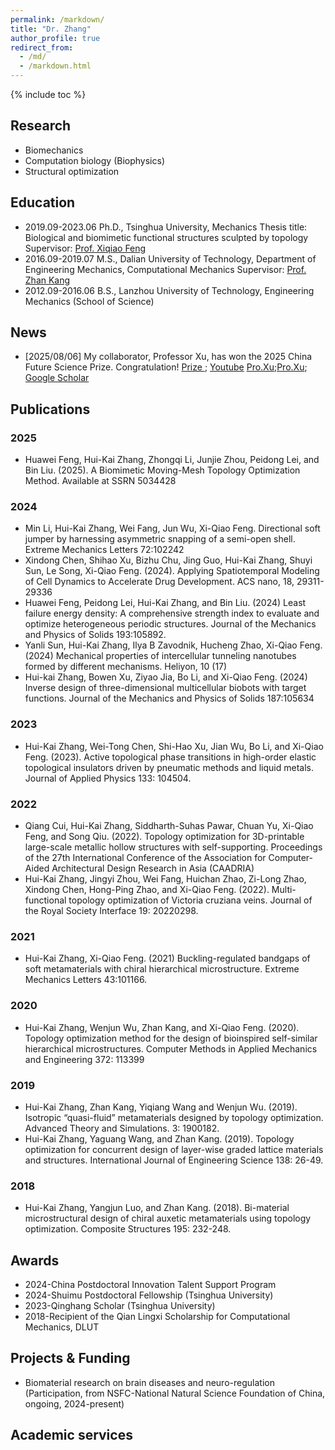 ```yaml
---
permalink: /markdown/
title: "Dr. Zhang"
author_profile: true
redirect_from: 
  - /md/
  - /markdown.html
---
```


{% include toc %}

## Research

* Biomechanics
* Computation biology (Biophysics)
* Structural optimization 

## Education
* 2019.09-2023.06 Ph.D., Tsinghua University, Mechanics
Thesis title: Biological and biomimetic functional structures sculpted by topology 
Supervisor: [Prof. Xiqiao Feng](https://www.hy.tsinghua.edu.cn/info/1153/1806.htm)
* 2016.09-2019.07
M.S., Dalian University of Technology, Department of Engineering Mechanics, Computational Mechanics
Supervisor: [Prof. Zhan Kang](https://faculty.dlut.edu.cn/zhankang/zh_CN/index.htm)
* 2012.09-2016.06 
B.S., Lanzhou University of Technology, Engineering Mechanics (School of Science)

## News
* [2025/08/06] My collaborator, Professor Xu, has won the 2025 China Future Science Prize. Congratulation! [Prize ](https://www.futureprize.org/en/laureates/detail/96.html); [Youtube](https://www.youtube.com/watch?v=gPRyDqEG730) [Pro.Xu](http://www.ivpp.cas.cn/sourcedb/zw/rck/yszj/202311/t20231123_6925847.html);[Pro.Xu](http://www.ynusky.ynu.edu.cn/info/1158/2704.htm); [Google Scholar](https://scholar.google.com/citations?hl=en&user=aLblwX0AAAAJ&view_op=list_works&sortby=pubdate)


## Publications
### 2025
* Huawei Feng, Hui-Kai Zhang, Zhongqi Li, Junjie Zhou, Peidong Lei, and Bin Liu. (2025). A Biomimetic Moving-Mesh Topology Optimization Method. Available at SSRN 5034428
### 2024
* Min Li, Hui-Kai Zhang, Wei Fang, Jun Wu, Xi-Qiao Feng. Directional soft jumper by harnessing asymmetric snapping of a semi-open shell. Extreme Mechanics Letters 72:102242 
* Xindong Chen, Shihao Xu, Bizhu Chu, Jing Guo, Hui-Kai Zhang, Shuyi Sun, Le Song, Xi-Qiao Feng. (2024). Applying Spatiotemporal Modeling of Cell Dynamics to Accelerate Drug Development. ACS nano, 18, 29311-29336 
* Huawei Feng, Peidong Lei, Hui-Kai Zhang, and Bin Liu. (2024) Least failure energy density: A comprehensive strength index to evaluate and optimize heterogeneous periodic structures. Journal of the Mechanics and Physics of Solids 193:105892. 
* Yanli Sun, Hui-Kai Zhang, Ilya B Zavodnik, Hucheng Zhao, Xi-Qiao Feng. (2024) Mechanical properties of intercellular tunneling nanotubes formed by different mechanisms. Heliyon, 10 (17) 
* Hui-kai Zhang, Bowen Xu, Ziyao Jia, Bo Li, and Xi-Qiao Feng. (2024) Inverse design of three-dimensional multicellular biobots with target functions. Journal of the Mechanics and Physics of Solids 187:105634 
### 2023
* Hui-Kai Zhang, Wei-Tong Chen, Shi-Hao Xu, Jian Wu, Bo Li, and Xi-Qiao Feng. (2023). Active topological phase transitions in high-order elastic topological insulators driven by pneumatic methods and liquid metals. Journal of Applied Physics 133: 104504. 
### 2022
* Qiang Cui, Hui-Kai Zhang, Siddharth-Suhas Pawar, Chuan Yu, Xi-Qiao Feng, and Song Qiu. (2022). Topology optimization for 3D-printable large-scale metallic hollow structures with self-supporting. Proceedings of the 27th International Conference of the Association for Computer-Aided Architectural Design Research in Asia (CAADRIA) 
* Hui-Kai Zhang, Jingyi Zhou, Wei Fang, Huichan Zhao, Zi-Long Zhao, Xindong Chen, Hong-Ping Zhao, and Xi-Qiao Feng. (2022). Multi-functional topology optimization of Victoria cruziana veins. Journal of the Royal Society Interface 19: 20220298. 
### 2021
* Hui-Kai Zhang, Xi-Qiao Feng. (2021) Buckling-regulated bandgaps of soft metamaterials with chiral hierarchical microstructure. Extreme Mechanics Letters 43:101166. 
### 2020
* Hui-Kai Zhang, Wenjun Wu, Zhan Kang, and Xi-Qiao Feng. (2020). Topology optimization method for the design of bioinspired self-similar hierarchical microstructures. Computer Methods in Applied Mechanics and Engineering 372: 113399 
### 2019
* Hui-Kai Zhang, Zhan Kang, Yiqiang Wang and Wenjun Wu. (2019). Isotropic “quasi-fluid” metamaterials designed by topology optimization. Advanced Theory and Simulations. 3: 1900182. 
* Hui-Kai Zhang, Yaguang Wang, and Zhan Kang. (2019). Topology optimization for concurrent design of layer-wise graded lattice materials and structures. International Journal of Engineering Science 138: 26-49. 
### 2018
* Hui-Kai Zhang, Yangjun Luo, and Zhan Kang. (2018). Bi-material microstructural design of chiral auxetic metamaterials using topology optimization. Composite Structures 195: 232-248. 


## Awards
* 2024-China Postdoctoral Innovation Talent Support Program
* 2024-Shuimu Postdoctoral Fellowship (Tsinghua University)
* 2023-Qinghang Scholar  (Tsinghua University)
* 2018-Recipient of the Qian Lingxi Scholarship for Computational Mechanics, DLUT
  
## Projects & Funding
* Biomaterial research on brain diseases and neuro-regulation (Participation, from NSFC-National Natural Science Foundation of China, ongoing, 2024-present)


## Academic services

